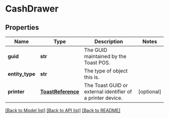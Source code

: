 # CashDrawer

## Properties
Name | Type | Description | Notes
------------ | ------------- | ------------- | -------------
**guid** | **str** | The GUID maintained by the Toast POS. | 
**entity_type** | **str** | The type of object this is. | 
**printer** | [**ToastReference**](ToastReference.md) | The Toast GUID or external identifier of a printer device. | [optional] 

[[Back to Model list]](../README.md#documentation-for-models) [[Back to API list]](../README.md#documentation-for-api-endpoints) [[Back to README]](../README.md)


